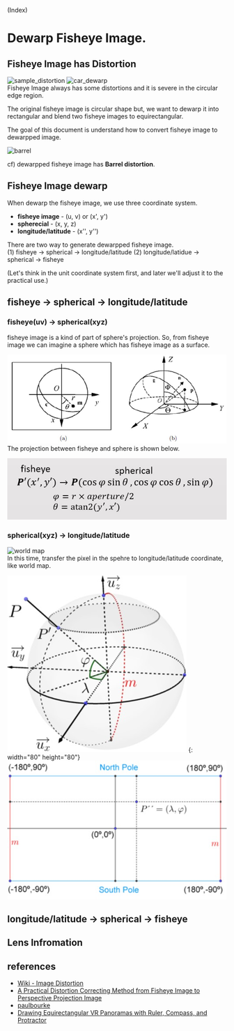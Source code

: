 (Index)
# Dewarp Fisheye Image.

## Fisheye Image has Distortion
![sample_distortion](https://upload.wikimedia.org/wikipedia/en/thumb/c/cd/Car_Fisheye.jpg/294px-Car_Fisheye.jpg)
![car_dewarp](Theory_img\dewarpdewarp\car_dewarp.jpg)  
Fisheye Image always has some distortions and it is severe in the circular edge region. 

The original fisheye image is circular shape but, we want to dewarp it into rectangular and blend two fisheye images to equirectangular.

The goal of this document is understand how to convert fisheye image to dewarpped image.

![barrel](https://upload.wikimedia.org/wikipedia/commons/thumb/6/63/Barrel_distortion.svg/150px-Barrel_distortion.svg.png)

cf) dewarpped fisheye image  has **Barrel distortion**.

## Fisheye Image dewarp
When dewarp the fisheye image, we use three coordinate system.
- **fisheye image** - (u, v) or (x', y')
- **spherecial** - (x, y, z)
- **longitude/latitude** - (x'', y'')

There are two way to generate dewarpped fisheye image.  
(1) fisheye → spherical → longitude/latitude
(2) longitude/latidue → spherical → fisheye

(Let's think in the unit coordinate system first, and later we'll adjust it to the practical use.)

## fisheye → spherical → longitude/latitude

### fisheye(uv) → spherical(xyz)
fisheye image is a kind of part of sphere's projection. So, from fisheye image we can imagine a sphere which has fisheye image as a surface.

![fisheye2spherical](Theory_img\dewarp\fisheye2spherical.jpg)  
The projection between fisheye and sphere is shown below. 

![fisheye2sphere_eq](/Theory\Theory_img\dewarp\fisheye2sphere_eq.jpg)

### spherical(xyz) → longitude/latitude
![world map](https://upload.wikimedia.org/wikipedia/commons/thumb/8/83/Equirectangular_projection_SW.jpg/600px-Equirectangular_projection_SW.jpg)  
In this time, transfer the pixel in the spehre to longitude/latitude coordinate, like world map.

![sphere](Theory_img/dewarp/sphere.jpg) {: width="80" height="80"}  
![equirect_coord](Theory_img/dewarp/equirect_map.jpg)




## longitude/latitude → spherical → fisheye

## Lens Infromation



## references
- [Wiki - Image Distortion](https://en.wikipedia.org/wiki/Distortion_(optics))  
- [A Practical Distortion Correcting Method from Fisheye
Image to Perspective Projection Image](https://www.semanticscholar.org/paper/A-practical-distortion-correcting-method-from-image-Wang-Liang/3dff7f526f6910e6b104f72f404ef0ebd88bcd7f)  
- [paulbourke](http://paulbourke.net/dome/fish2/)
- [Drawing Equirectangular VR Panoramas with Ruler, Compass, and Protractor](https://www.researchgate.net/publication/324314917_Drawing_Equirectangular_VR_Panoramas_with_Ruler_Compass_and_Protractor)